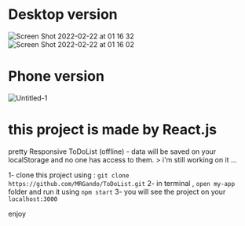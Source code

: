# Desktop version
![Screen Shot 2022-02-22 at 01 16 32](https://user-images.githubusercontent.com/86018280/155030222-da64425a-26ef-47ce-bb37-18416f208007.png)
![Screen Shot 2022-02-22 at 01 16 02](https://user-images.githubusercontent.com/86018280/155030235-ee29a3b4-bdbc-4a7d-9cbb-5e99d48c81c6.png)
# Phone version
![Untitled-1](https://user-images.githubusercontent.com/86018280/155031048-eac97992-ea0a-4862-9e66-f9467d76ec09.png)

# this project is made by React.js 
pretty Responsive ToDoList (offline) - data will be saved on your localStorage and no one has access to them. > i'm still working on it ...

1- clone this project using : ``` git clone https://github.com/MRGando/ToDoList.git ```
2- in terminal , ``` open my-app ``` folder and run it using ``` npm start ```
3- you will see the project on your ``` localhost:3000 ``` 

enjoy

